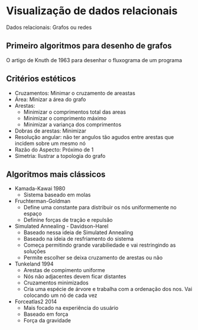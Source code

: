 # Visualização de dados relacionais

Dados relacionais: Grafos ou redes

## Primeiro algoritmos para desenho de grafos

O artigo de Knuth de 1963 para desenhar o fluxograma de um programa

## Critérios estéticos

- Cruzamentos: Minimar o cruzamento de areastas
- Área: Minizar a área do grafo
- Arestas:
  -  Minimizar o comprimentos total das areas
  -  Minimizar o comprimento máximo
  -  Minimizar a variança dos comprimentos
-  Dobras de arestas: Minimizar
-  Resolução angular: não ter angulos tão agudos entre arestas que incidem sobre um mesmo nó
-  Razão do Aspecto: Próximo de 1
-  Simetria: Ilustrar a topologia do grafo


## Algoritmos mais clássicos

- Kamada-Kawai 1980
  - Sistema baseado em molas
- Fruchterman-Goldman
  - Define uma constante para distribuir os nós uniformemente no espaço
  - Definine forças de tração e repulsão
- Simulated Annealing - Davidson-Harel
  - Baseado nessa ideia de Simulated Annealing
  - Baseado na ideia de resfriamento do sistema
  - Começa permitindo grande varabiliedade e vai restringindo as soluções
  - Permite escolher se deixa cruzamento de arestas ou não
- Tunkeland 1994
  - Arestas de compimento uniforme
  - Nós não adjacentes devem ficar distantes
  - Cruzamentos minimizados
  - Cria uma espécie de árvore e trabalha com a ordenação dos nos. Vai colocando um nó de cada vez
- Forceatlas2 2014
  - Mais focado na experiência do usuário
  - Baseado em força
  - Força da gravidade